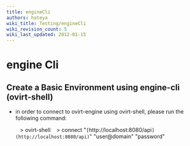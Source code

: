 ```yaml
---
title: engineCli
authors: hateya
wiki_title: Testing/engineCli
wiki_revision_count: 5
wiki_last_updated: 2012-01-15
---
```


# engine Cli

## Create a Basic Environment using engine-cli (ovirt-shell)

*   in order to connect to ovirt-engine using ovirt-shell, please run the following command:

         > ovirt-shell
         > connect "`[`http://localhost:8080/api`](http://localhost:8080/api)`" "user@domain" "password"
